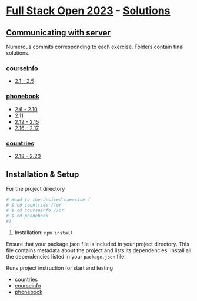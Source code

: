 # [Full Stack Open 2023](https://fullstackopen.com/en/) - [Solutions](https://github.com/z1skgr/FullOpenStack2023/tree/main/Part%202)

## [Communicating with server](https://fullstackopen.com/en/part2)
Numerous commits corresponding to each exercise. Folders contain final solutions.

### [courseinfo](https://github.com/z1skgr/FullOpenStack2023/tree/main/Part%202/courseinfo)
* [2.1 - 2.5](https://fullstackopen.com/en/part2/rendering_a_collection_modules#exercises-2-1-2-5)


### [phonebook](https://github.com/z1skgr/FullOpenStack2023/tree/main/Part%202/phonebook)
* [2.6 - 2.10](https://fullstackopen.com/en/part2/forms#exercises-2-6-2-10)
* [2.11](https://fullstackopen.com/en/part2/getting_data_from_server#exercise-2-11)
* [2.12 - 2.15](https://fullstackopen.com/en/part2/altering_data_in_server#exercises-2-12-2-15)
* [2.16 - 2.17](https://fullstackopen.com/en/part2/adding_styles_to_react_app#exercises-2-16-2-17)

### [countries](https://github.com/z1skgr/FullOpenStack2023/tree/main/Part%202/countries)
* [2.18 - 2.20](https://fullstackopen.com/en/part2/adding_styles_to_react_app#exercises-2-18-2-20)


##  Installation & Setup 

For the project directory

```bash
# Head to the desired exercise (
# $ cd countries //or 
# $ cd courseinfo //or
# $ cd phonebook
#)

```

1. Installation: `npm install`

Ensure that your package.json file is included in your project directory. This file contains metadata about the project and lists its dependencies.
Install all the dependencies listed in your `package.json` file.

Runs project instruction for start and testing
* [countries](https://github.com/z1skgr/FullOpenStack2023/tree/main/Part%202/countries)
* [courseinfo](https://github.com/z1skgr/FullOpenStack2023/tree/main/Part%202/courseinfo)
* [phonebook](https://github.com/z1skgr/FullOpenStack2023/tree/main/Part%202/phonebook)



